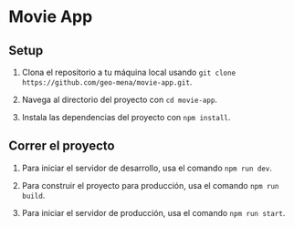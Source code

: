 # Movie App

## Setup

1. Clona el repositorio a tu máquina local usando `git clone https://github.com/geo-mena/movie-app.git`.

2. Navega al directorio del proyecto con `cd movie-app`.

3. Instala las dependencias del proyecto con `npm install`.

## Correr el proyecto

1. Para iniciar el servidor de desarrollo, usa el comando `npm run dev`.

2. Para construir el proyecto para producción, usa el comando `npm run build`.

3. Para iniciar el servidor de producción, usa el comando `npm run start`.
